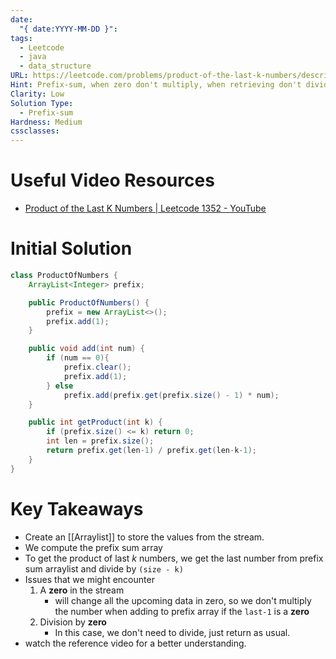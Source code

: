 ```yaml
---
date:
  "{ date:YYYY-MM-DD }": 
tags:
  - Leetcode
  - java
  - data_structure
URL: https://leetcode.com/problems/product-of-the-last-k-numbers/description/
Hint: Prefix-sum, when zero don't multiply, when retrieving don't divide if zero is zero
Clarity: Low
Solution Type:
  - Prefix-sum
Hardness: Medium
cssclasses:
---
```

# Useful Video Resources
- [Product of the Last K Numbers \| Leetcode 1352 - YouTube](https://youtu.be/rtZt0ApLodo)
# Initial Solution
```java
class ProductOfNumbers {
    ArrayList<Integer> prefix;

    public ProductOfNumbers() {
        prefix = new ArrayList<>();
        prefix.add(1);
    }

    public void add(int num) {
        if (num == 0){
            prefix.clear();
            prefix.add(1);
        } else
            prefix.add(prefix.get(prefix.size() - 1) * num);
    }

    public int getProduct(int k) {
        if (prefix.size() <= k) return 0;
        int len = prefix.size();
        return prefix.get(len-1) / prefix.get(len-k-1);
    }
}
```
# Key Takeaways
- Create an [[Arraylist]] to store the values from the stream.
- We compute the prefix sum array
- To get the product of last *k* numbers, we get the last number from prefix sum arraylist and divide by `(size - k)` 
- Issues that we might encounter
	1. A **zero** in the stream
		- will change all the upcoming data in zero, so we don't multiply the number when adding to prefix array if the `last-1` is a **zero**
	2. Division by **zero**
		- In this case, we don't need to divide, just return as usual.
- watch the reference video for a better understanding.